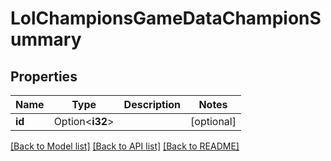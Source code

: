 # LolChampionsGameDataChampionSummary

## Properties

Name | Type | Description | Notes
------------ | ------------- | ------------- | -------------
**id** | Option<**i32**> |  | [optional]

[[Back to Model list]](../README.md#documentation-for-models) [[Back to API list]](../README.md#documentation-for-api-endpoints) [[Back to README]](../README.md)


